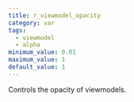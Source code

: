 ```yaml
---
title: r_viewmodel_opacity
category: var
tags:
  - viewmodel
  - alpha
minimum_value: 0.01
maximum_value: 1
default_value: 1
---
```


Controls the opacity of viewmodels.
